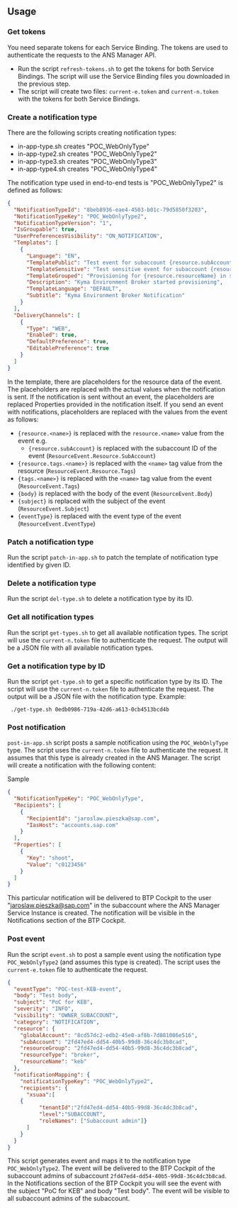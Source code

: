 ## Usage

### Get tokens
You need separate tokens for each Service Binding. The tokens are used to authenticate the requests to the ANS Manager API.
- Run the script `refresh-tokens.sh` to get the tokens for both Service Bindings. The script will use the Service Binding files you downloaded in the previous step.
- The script will create two files:  `current-e.token` and `current-n.token` with the tokens for both Service Bindings.

### Create a notification type
There are the following scripts creating notification types:
- in-app-type.sh creates "POC_WebOnlyType"
- in-app-type2.sh creates "POC_WebOnlyType2"
- in-app-type3.sh creates "POC_WebOnlyType3"
- in-app-type4.sh creates "POC_WebOnlyType4"

The notification type used in end-to-end tests is "POC_WebOnlyType2" is defined as follows:
```json
{
  "NotificationTypeId": "8beb8936-eae4-4503-b01c-79d5850f3203",
  "NotificationTypeKey": "POC_WebOnlyType2",
  "NotificationTypeVersion": "1",
  "IsGroupable": true,
  "UserPreferencesVisibility": "ON_NOTIFICATION",
  "Templates": [
    {
      "Language": "EN",
      "TemplatePublic": "Test event for subaccount {resource.subAccount}",
      "TemplateSensitive": "Test sensitive event for subaccount {resource.subAccount}",
      "TemplateGrouped": "Provisioning for {resource.resourceName} in subaccount {resource.subAccount} started",
      "Description": "Kyma Environment Broker started provisioning",
      "TemplateLanguage": "DEFAULT",
      "Subtitle": "Kyma Environment Broker Notification"
    }
  ],
  "DeliveryChannels": [
    {
      "Type": "WEB",
      "Enabled": true,
      "DefaultPreference": true,
      "EditablePreference": true
    }
  ]
}
```
In the template, there are placeholders for the resource data of the event. The placeholders are replaced with the actual values when the notification is sent. If the notification is sent without an event,
the placeholders are replaced Properties provided in the notification itself. 
If you send an event with notifications, placeholders are replaced with the values from the event as follows:
- `{resource.<name>}` is replaced with the `resource.<name>` value from the event e.g. 
  - `{resource.subAccount}` is replaced with the subaccount ID of the event (`ResourceEvent.Resource.SubAccount`)
- `{resource.tags.<name>}` is replaced with the `<name>` tag value from the resource (`ResourceEvent.Resource.Tags`)
- `{tags.<name>}` is replaced with the `<name>` tag value from the event (`ResourceEvent.Tags`)
- `{body}` is replaced with the body of the event (`ResourceEvent.Body`)
- `{subject}` is replaced with the subject of the event (`ResourceEvent.Subject`)
- `{eventType}` is replaced with the event type of the event (`ResourceEvent.EventType`)

### Patch a notification type
Run the script `patch-in-app.sh` to patch the template of notification type identified by given ID.

### Delete a notification type
Run the script `del-type.sh` to delete a notification type by its ID.


### Get all notification types
Run the script `get-types.sh` to get all available notification types.
The script will use the `current-n.token` file to authenticate the request. The output will be a JSON file with all available notification types.

### Get a notification type by ID
Run the script `get-type.sh` to get a specific notification type by its ID.
The script will use the `current-n.token` file to authenticate the request. The output will be a JSON file with the notification type.
Example:
```shell
 ./get-type.sh 0edb0986-719a-42d6-a613-0cb4513bcd4b
```

### Post notification
`post-in-app.sh` script posts a sample notification using the `POC_WebOnlyType` type. The script uses the `current-n.token` file to authenticate the request.
It assumes that this type is already created in the ANS Manager. The script will create a notification with the following content:

Sample
```json
{
  "NotificationTypeKey": "POC_WebOnlyType",
  "Recipients": [
    {
      "RecipientId": "jaroslaw.pieszka@sap.com",
      "IasHost": "accounts.sap.com"
    }
  ],
  "Properties": [
    {
      "Key": "shoot",
      "Value": "c0123456"
    }
  ]
}
```
This particular notification will be delivered to BTP Cockpit to the user "jaroslaw.pieszka@sap.com" in the subaccount where the ANS Manager Service Instance is created. The notification will be visible in the Notifications section of the BTP Cockpit.

### Post event

Run the script `event.sh` to post a sample event using the notification type `POC_WebOnlyType2` (and assumes this type is created). The script uses the `current-e.token` file to authenticate the request.

```json
{
  "eventType": "POC-test-KEB-event",
  "body": "Test body",
  "subject": "PoC for KEB",
  "severity": "INFO",
  "visibility": "OWNER_SUBACCOUNT",
  "category": "NOTIFICATION",
  "resource": {
    "globalAccount": "8cd57dc2-edb2-45e0-af8b-7d881006e516",
    "subAccount": "2fd47ed4-dd54-40b5-99d8-36c4dc3b8cad",
    "resourceGroup": "2fd47ed4-dd54-40b5-99d8-36c4dc3b8cad",
    "resourceType": "broker",
    "resourceName": "keb"
  },
  "notificationMapping": {
    "notificationTypeKey": "POC_WebOnlyType2",
    "recipients": {
      "xsuaa":[
	{ 
          "tenantId":"2fd47ed4-dd54-40b5-99d8-36c4dc3b8cad",
          "level":"SUBACCOUNT",
          "roleNames": ["Subaccount admin"]}
      ]
    }
  }
}
```
This script generates event and maps it to the notification type `POC_WebOnlyType2`. The event will be delivered to the BTP Cockpit of the subaccount admins of subaccount `2fd47ed4-dd54-40b5-99d8-36c4dc3b8cad`.
In the Notifications section of the BTP Cockpit you will see the event with the subject "PoC for KEB" and body "Test body". The event will be visible to all subaccount admins of the subaccount.
